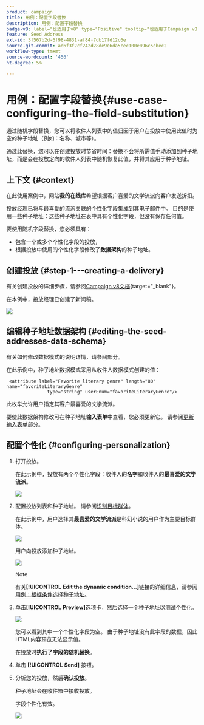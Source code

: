 ```yaml
---
product: campaign
title: 用例：配置字段替换
description: 用例：配置字段替换
badge-v8: label="也适用于v8" type="Positive" tooltip="也适用于Campaign v8"
feature: Seed Address
exl-id: 3f567b2d-6f98-4831-af84-7db17fd12c6e
source-git-commit: ad6f3f2cf242d28de9e6da5cec100e096c5cbec2
workflow-type: tm+mt
source-wordcount: '456'
ht-degree: 5%

---
```


# 用例：配置字段替换{#use-case-configuring-the-field-substitution}



通过随机字段替换，您可以将收件人列表中的值归因于用户在投放中使用此值时为空的种子地址（例如：名称、城市等）。

通过此替换，您可以在创建投放时节省时间：替换不会将所需值手动添加到种子地址，而是会在投放定向的收件人列表中随机恢复此值，并将其应用于种子地址。

## 上下文 {#context}

在此使用案例中，网站&#x200B;**我的在线库**&#x200B;希望根据客户喜爱的文学流派向客户发送折扣。

投放经理已将与最喜爱的流派关联的个性化字段集成到其电子邮件中。 目的是使用一些种子地址：这些种子地址在表中具有个性化字段，但没有保存任何值。

要使用随机字段替换，您必须具有：

* 包含一个或多个个性化字段的投放，
* 根据投放中使用的个性化字段修改了&#x200B;**数据架构**&#x200B;的种子地址。

## 创建投放 {#step-1---creating-a-delivery}

有关创建投放的详细步骤，请参阅[Campaign v8文档](https://experienceleague.adobe.com/docs/campaign/campaign-v8/send/emails/email.html){target="_blank"}。

在本例中，投放经理已创建了新闻稿。

![](assets/dlv_seeds_usecase_24.png)

## 编辑种子地址数据架构 {#editing-the-seed-addresses-data-schema}

有关如何修改数据模式的说明详情，请参阅部分。

在此示例中，种子地址数据模式采用从收件人数据模式创建的值：

```
 <attribute label="Favorite literary genre" length="80" name="favoriteLiteraryGenre"
               type="string" userEnum="favoriteLiteraryGenre"/>
```

此枚举允许用户指定其客户最喜爱的文学流派。

要使此数据架构修改可在种子地址&#x200B;**输入表单**&#x200B;中查看，您必须更新它。 请参阅[更新输入表单](use-case-selecting-seed-addresses-on-criteria.md#updating-the-input-form)部分。

## 配置个性化 {#configuring-personalization}

1. 打开投放。

   在此示例中，投放有两个个性化字段：收件人的&#x200B;**名字**&#x200B;和收件人的&#x200B;**最喜爱的文学流派**。

   ![](assets/dlv_seeds_usecase_25.png)

1. 配置投放列表和种子地址。 请参阅[识别目标群体](steps-defining-the-target-population.md)。

   在此示例中，用户选择其&#x200B;**最喜爱的文学流派**&#x200B;是科幻小说的用户作为主要目标群体。

   ![](assets/dlv_seeds_usecase_26.png)

   用户向投放添加种子地址。

   ![](assets/dlv_seeds_usecase_27.png)

   >[!NOTE]
   >
   >有关&#x200B;**[!UICONTROL Edit the dynamic condition...]**&#x200B;链接的详细信息，请参阅[用例：根据条件选择种子地址](use-case-selecting-seed-addresses-on-criteria.md)。

1. 单击&#x200B;**[!UICONTROL Preview]**&#x200B;选项卡，然后选择一个种子地址以测试个性化。

   ![](assets/dlv_seeds_usecase_28.png)

   您可以看到其中一个个性化字段为空。 由于种子地址没有此字段的数据，因此HTML内容预览无法显示值。

   在投放时&#x200B;**执行了字段的随机替换**。

1. 单击 **[!UICONTROL Send]** 按钮。
1. 分析您的投放，然后&#x200B;**确认投放**。

   种子地址会在收件箱中接收投放。

   字段个性化有效。

   ![](assets/dlv_seeds_usecase_08.png)
